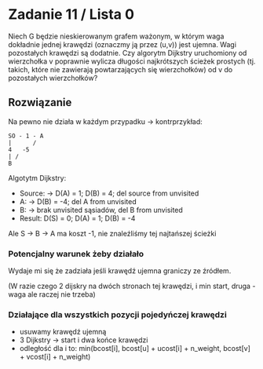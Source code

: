# Zadanie 11 / Lista 0

Niech G będzie nieskierowanym grafem ważonym, w którym waga dokładnie jednej krawędzi (oznaczmy ją przez (u,v)) jest ujemna. Wagi pozostałych krawędzi są dodatnie. Czy algorytm Dijkstry uruchomiony od wierzchołka v poprawnie wylicza długości najkrótszych ścieżek prostych (tj. takich, które nie zawierają powtarzających się wierzchołków) od v do pozostałych wierzchołków?

## Rozwiązanie

Na pewno nie działa w każdym przypadku -> kontrprzykład:

```
SO - 1 - A
|      /
4   -5 
| /
B
```
Algotytm Dijkstry:
- Source: -> D(A) = 1; D(B) = 4; del source from unvisited
- A: -> D(B) = -4; del A from unvisited
- B: -> brak unvisited sąsiadów, del B from unvisited
- Result: D(S) = 0; D(A) = 1; D(B) = -4

Ale S -> B -> A ma koszt -1, nie znaleźliśmy tej najtańszej ścieżki


### Potencjalny warunek żeby działało

Wydaje mi się że zadziała jeśli krawędź ujemna graniczy ze źródłem.

(W razie czego 2 dijskry na dwóch stronach tej krawędzi, i min start, druga - waga ale raczej nie trzeba)

### Działające dla wszystkich pozycji pojedyńczej krawędzi

- usuwamy krawędź ujemną
- 3 Dijkstry -> start i dwa końce krawędzi
- odległość dla i to: min(bcost[i], bcost[u] + ucost[i] + n_weight, bcost[v] + vcost[i] + n_weight)